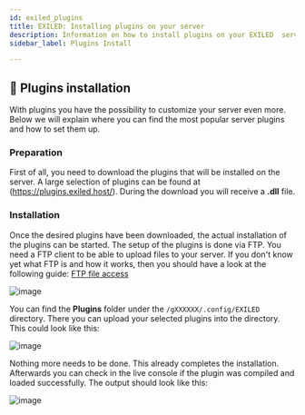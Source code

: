 ```yaml
---
id: exiled_plugins
title: EXILED: Installing plugins on your server
description: Information on how to install plugins on your EXILED  server from ZAP-Hosting - ZAP-Hosting.com documentation
sidebar_label: Plugins Install

---
```



## 🔧 Plugins installation

With plugins you have the possibility to customize your server even more. Below we will explain where you can find the most popular server plugins and how to set them up. 



### Preparation

First of all, you need to download the plugins that will be installed on the server. A large selection of plugins can be found at (https://plugins.exiled.host/). During the download you will receive a **.dll** file. 


### Installation

Once the desired plugins have been downloaded, the actual installation of the plugins can be started. The setup of the plugins is done via FTP. You need a FTP client to be able to upload files to your server. If you don't know yet what FTP is and how it works, then you should have a look at the following guide: [FTP file access](https://zap-hosting.com/guides/docs/en/gameserver_ftpaccess/)

![image](https://user-images.githubusercontent.com/26007280/189888760-ff43c097-a14b-49d5-86de-ada7b917dcaa.png)

You can find the **Plugins** folder under the ``/gXXXXXX/.config/EXILED`` directory. There you can upload your selected plugins into the directory. This could look like this:

![image](https://user-images.githubusercontent.com/26007280/189888784-838b972f-1ae3-4432-979c-86bdf5f5a47f.png)

Nothing more needs to be done. This already completes the installation. Afterwards you can check in the live console if the plugin was compiled and loaded successfully. The output should look like this:

![image](https://user-images.githubusercontent.com/26007280/189888816-0230a7c6-75ae-4778-b9bc-8bd5f33c7574.png)
